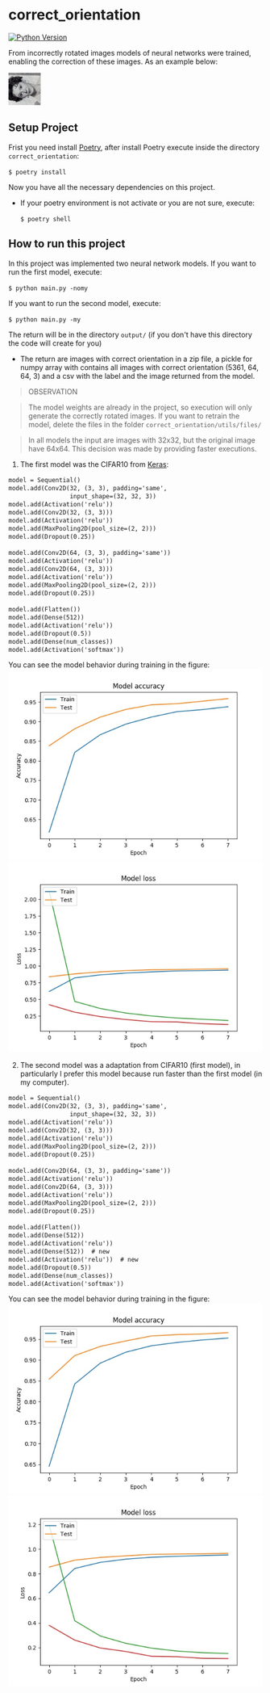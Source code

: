 # correct_orientation
[![Python Version](https://img.shields.io/badge/python-3.7.3-green.svg)](https://img.shields.io/badge/python-3.7.3-green.svg)

From incorrectly rotated images models of neural networks were trained, enabling the correction of these images. As an example below:

![incorrect image](database/train/0-10049200_1891-09-16_1958.jpg)

## Setup Project

Frist you need install [Poetry](https://poetry.eustace.io/docs/), after install Poetry execute inside the directory `correct_orientation`:
  
  `$ poetry install`

Now you have all the necessary dependencies on this project.

- If your poetry environment is not activate or you are not sure, execute:

  `$ poetry shell`

## How to run this project

In this project was implemented two neural network models.
If you want to run the first model, execute:

`$ python main.py -nomy`

If you want to run the second model, execute:

`$ python main.py -my`

The return will be in the directory `output/` (if you don't have this directory the code will create for you)

- The return are images with correct orientation in a zip file, a pickle for numpy array with contains all images with correct orientation (5361, 64, 64, 3) and a csv with the label and the image returned from the model.

> OBSERVATION

> The model weights are already in the project, so execution will only generate the correctly rotated images. If you want to retrain the model, delete the files in the folder `correct_orientation/utils/files/`

> In all models the input are images with 32x32, but the original image have 64x64. This decision was made by providing faster executions.

1) The first model was the CIFAR10 from [Keras](https://keras.io/examples/cifar10_cnn/):

```
model = Sequential()
model.add(Conv2D(32, (3, 3), padding='same',
                 input_shape=(32, 32, 3))
model.add(Activation('relu'))
model.add(Conv2D(32, (3, 3)))
model.add(Activation('relu'))
model.add(MaxPooling2D(pool_size=(2, 2)))
model.add(Dropout(0.25))

model.add(Conv2D(64, (3, 3), padding='same'))
model.add(Activation('relu'))
model.add(Conv2D(64, (3, 3)))
model.add(Activation('relu'))
model.add(MaxPooling2D(pool_size=(2, 2)))
model.add(Dropout(0.25))

model.add(Flatten())
model.add(Dense(512))
model.add(Activation('relu'))
model.add(Dropout(0.5))
model.add(Dense(num_classes))
model.add(Activation('softmax'))
```
You can see the model behavior during training in the figure:
![acuracy during the training](utils/files/acc_epoch.jpg)
![loss rate during the training](utils/files/loss_epoch.jpg)


2) The second model was a adaptation from CIFAR10 (first model), in particularly I prefer this model because run faster than the first model (in my computer).

```
model = Sequential()
model.add(Conv2D(32, (3, 3), padding='same',
                 input_shape=(32, 32, 3))
model.add(Activation('relu'))
model.add(Conv2D(32, (3, 3)))
model.add(Activation('relu'))
model.add(MaxPooling2D(pool_size=(2, 2)))
model.add(Dropout(0.25))

model.add(Conv2D(64, (3, 3), padding='same'))
model.add(Activation('relu'))
model.add(Conv2D(64, (3, 3)))
model.add(Activation('relu'))
model.add(MaxPooling2D(pool_size=(2, 2)))
model.add(Dropout(0.25))

model.add(Flatten())
model.add(Dense(512))
model.add(Activation('relu'))
model.add(Dense(512))  # new
model.add(Activation('relu'))  # new
model.add(Dropout(0.5))
model.add(Dense(num_classes))
model.add(Activation('softmax'))
```
You can see the model behavior during training in the figure:
![acuracy during the training](utils/files/my_model_acc_epoch.jpg)
![loss rate during the training](utils/files/my_model_loss_epoch.jpg)


